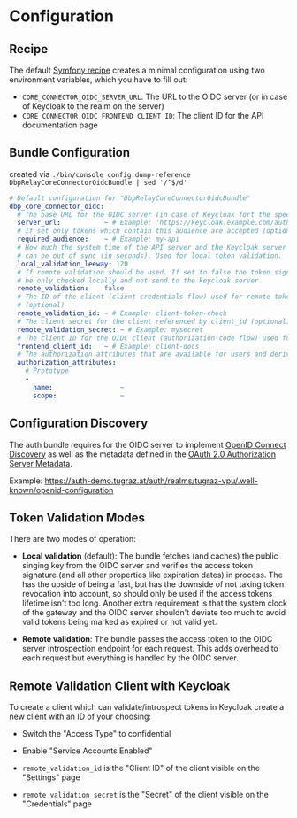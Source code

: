 # Configuration

## Recipe

The default [Symfony recipe](https://github.com/digital-blueprint/symfony-recipes/tree/main/dbp/relay-core-connector-oidc-bundle)
creates a minimal configuration using two environment variables, which you have to fill out:

* `CORE_CONNECTOR_OIDC_SERVER_URL`: The URL to the OIDC server (or in case of Keycloak to the realm on the server)
* `CORE_CONNECTOR_OIDC_FRONTEND_CLIENT_ID`: The client ID for the API documentation page

## Bundle Configuration

created via `./bin/console config:dump-reference DbpRelayCoreConnectorOidcBundle | sed '/^$/d'`

```yaml
# Default configuration for "DbpRelayCoreConnectorOidcBundle"
dbp_core_connector_oidc:
  # The base URL for the OIDC server (in case of Keycloak fort the specific realm)
  server_url:           ~ # Example: 'https://keycloak.example.com/auth/realms/my-realm'
  # If set only tokens which contain this audience are accepted (optional)
  required_audience:    ~ # Example: my-api
  # How much the system time of the API server and the Keycloak server
  # can be out of sync (in seconds). Used for local token validation.
  local_validation_leeway: 120
  # If remote validation should be used. If set to false the token signature will
  # be only checked locally and not send to the keycloak server
  remote_validation:    false
  # The ID of the client (client credentials flow) used for remote token validation
  # (optional)
  remote_validation_id: ~ # Example: client-token-check
  # The client secret for the client referenced by client_id (optional)
  remote_validation_secret: ~ # Example: mysecret
  # The client ID for the OIDC client (authorization code flow) used for API docs and other frontends provided by the API itself
  frontend_client_id:   ~ # Example: client-docs
  # The authorization attributes that are available for users and derived from OIDC token scopes
  authorization_attributes:
    # Prototype
    -
      name:                 ~
      scope:                ~

```

## Configuration Discovery

The auth bundle requires for the OIDC server to implement [OpenID Connect
Discovery](https://openid.net/specs/openid-connect-discovery-1_0.html) as well
as the metadata defined in the [OAuth 2.0 Authorization Server
Metadata](https://datatracker.ietf.org/doc/html/rfc8414).

Example: https://auth-demo.tugraz.at/auth/realms/tugraz-vpu/.well-known/openid-configuration


## Token Validation Modes

There are two modes of operation:

* **Local validation** (default): The bundle fetches (and caches) the public
  singing key from the OIDC server and verifies the access token signature (and
  all other properties like expiration dates) in process. The has the upside of
  being a fast, but has the downside of not taking token revocation into
  account, so should only be used if the access tokens lifetime isn't too long.
  Another extra requirement is that the system clock of the gateway and the OIDC
  server shouldn't deviate too much to avoid valid tokens being marked as
  expired or not valid yet.

* **Remote validation**: The bundle passes the access token to the OIDC server
  introspection endpoint for each request. This adds overhead to each request but
  everything is handled by the OIDC server.


## Remote Validation Client with Keycloak

To create a client which can validate/introspect tokens in Keycloak create a
new client with an ID of your choosing:

* Switch the "Access Type" to confidential
* Enable "Service Accounts Enabled"

* `remote_validation_id` is the "Client ID" of the client visible on the "Settings" page
* `remote_validation_secret` is the "Secret" of the client visible on the "Credentials" page

